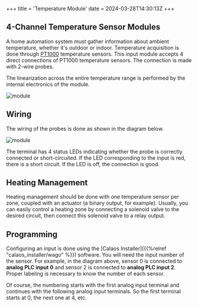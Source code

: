 +++
title = 'Temperature Module'
date = 2024-03-28T14:30:13Z
+++

## 4-Channel Temperature Sensor Modules

A home automation system must gather information about ambient temperature, whether it's outdoor or indoor. Temperature acquisition is done through [PT1000](https://en.wikipedia.org/wiki/Resistance_thermometer#Pt) temperature sensors. This input module accepts 4 direct connections of PT1000 temperature sensors. The connection is made with 2-wire probes.

The linearization across the entire temperature range is performed by the internal electronics of the module.

![module](/en/hardware/wago/images/borne_pt1000.jpg?width=10pc&classes=shadow)

## Wiring

The wiring of the probes is done as shown in the diagram below.

![module](/en/hardware/wago/images/schema_pt1000.png?width=20pc&classes=shadow)

The terminal has 4 status LEDs indicating whether the probe is correctly connected or short-circuited. If the LED corresponding to the input is red, there is a short circuit. If the LED is off, the connection is good.

## Heating Management

Heating management should be done with one temperature sensor per zone, coupled with an actuator (a binary output, for example). Usually, you can easily control a heating zone by connecting a solenoid valve to the desired circuit, then connect this solenoid valve to a relay output.

## Programming

Configuring an input is done using the [Calaos Installer]({{%relref "calaos_installer/wago" %}}) software. You will need the input number of the sensor. For example, in the diagram above, sensor 0 is connected to **analog PLC input 0** and sensor 2 is connected to **analog PLC input 2**. Proper labeling is necessary to know the number of each sensor.

Of course, the numbering starts with the first analog input terminal and continues with the following analog input terminals. So the first terminal starts at 0, the next one at 4, etc.
